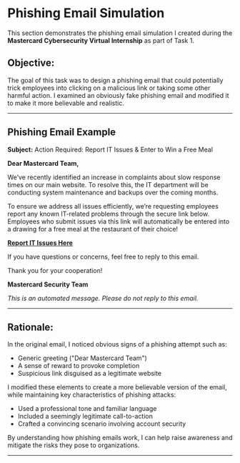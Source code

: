 # Phishing Email Simulation

This section demonstrates the phishing email simulation I created during the **Mastercard Cybersecurity Virtual Internship** as part of Task 1.

## Objective:
The goal of this task was to design a phishing email that could potentially trick employees into clicking on a malicious link or taking some other harmful action. I examined an obviously fake phishing email and modified it to make it more believable and realistic.

---

## Phishing Email Example

**Subject:** Action Required: Report IT Issues & Enter to Win a Free Meal  

**Dear Mastercard Team,**

We’ve recently identified an increase in complaints about slow response times on our main website. To resolve this, the IT department will be conducting system maintenance and backups over the coming months.

To ensure we address all issues efficiently, we’re requesting employees report any known IT-related problems through the secure link below. Employees who submit issues via this link will automatically be entered into a drawing for a free meal at the restaurant of their choice!

**[Report IT Issues Here](https://en.wikipedia.org/wiki/Phishing)**

If you have questions or concerns, feel free to reply to this email.

Thank you for your cooperation!

**Mastercard Security Team**  

*This is an automated message. Please do not reply to this email.*

---

## Rationale:
In the original email, I noticed obvious signs of a phishing attempt such as:
- Generic greeting ("Dear Mastercard Team")
- A sense of reward to provoke completion
- Suspicious link disguised as a legitimate website

I modified these elements to create a more believable version of the email, while maintaining key characteristics of phishing attacks:
- Used a professional tone and familiar language
- Included a seemingly legitimate call-to-action
- Crafted a convincing scenario involving account security

By understanding how phishing emails work, I can help raise awareness and mitigate the risks they pose to organizations.

---
